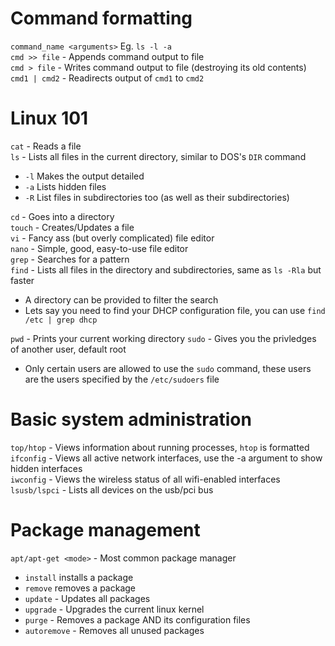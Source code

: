 # Command formatting
`command_name <arguments>` Eg. `ls -l -a`<br>
`cmd >> file` - Appends command output to file<br>
`cmd > file` - Writes command output to file (destroying its old contents)<br>
`cmd1 | cmd2` - Readirects output of `cmd1` to `cmd2`
# Linux 101
`cat` - Reads a file<br>
`ls` - Lists all files in the current directory, similar to DOS's `DIR` command
 - `-l` Makes the output detailed
 - `-a` Lists hidden files
 - `-R` List files in subdirectories too (as well as their subdirectories)
 
`cd` - Goes into a directory<br>
`touch` - Creates/Updates a file<br>
`vi` - Fancy ass (but overly complicated) file editor<br>
`nano` - Simple, good, easy-to-use file editor<br>
`grep` - Searches for a pattern<br>
`find` - Lists all files in the directory and subdirectories, same as `ls -Rla` but faster
- A directory can be provided to filter the search
- Lets say you need to find your DHCP configuration file, you can use `find /etc | grep dhcp`

`pwd` - Prints your current working directory
`sudo` - Gives you the privledges of another user, default root
- Only certain users are allowed to use the `sudo` command, these users are the users specified by the `/etc/sudoers` file

# Basic system administration
`top/htop` - Views information about running processes, `htop` is formatted<br>
`ifconfig` - Views all active network interfaces, use the -a argument to show hidden interfaces<br>
`iwconfig` - Views the wireless status of all wifi-enabled interfaces<br>
`lsusb/lspci` - Lists all devices on the usb/pci bus

# Package management
`apt/apt-get <mode>` - Most common package manager
- `install` installs a package
- `remove` removes a package
- `update` - Updates all packages
- `upgrade` - Upgrades the current linux kernel
- `purge` - Removes a package AND its configuration files
- `autoremove` - Removes all unused packages

